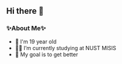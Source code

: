 ## Hi there 👋

### ✨About Me✨

- 🎂 I'm 19 year old
- 🧑‍🎓 I’m currently studying at NUST MISIS 
- 🎯 My goal is to get better
